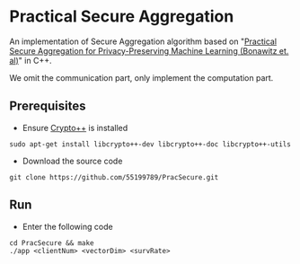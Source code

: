 # Practical Secure Aggregation 
An implementation of Secure Aggregation algorithm based 
on "[Practical Secure Aggregation for Privacy-Preserving Machine Learning 
(Bonawitz et. al)](https://dl.acm.org/doi/pdf/10.1145/3133956.3133982)" 
in C++.

We omit the communication part, only implement the computation part.
## Prerequisites
* Ensure [Crypto++](https://www.cryptopp.com/) is installed
```
sudo apt-get install libcrypto++-dev libcrypto++-doc libcrypto++-utils
```
* Download the source code
```
git clone https://github.com/55199789/PracSecure.git
```
## Run
* Enter the following code
```
cd PracSecure && make
./app <clientNum> <vectorDim> <survRate>
```
